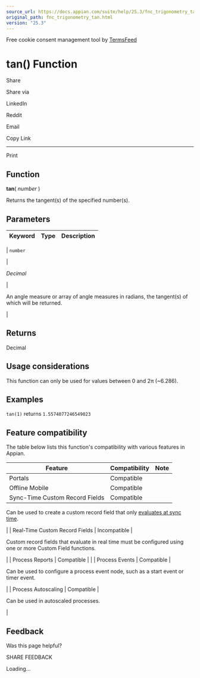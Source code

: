 ```yaml
---
source_url: https://docs.appian.com/suite/help/25.3/fnc_trigonometry_tan.html
original_path: fnc_trigonometry_tan.html
version: "25.3"
---
```


Free cookie consent management tool by [TermsFeed](https://www.termsfeed.com/)

# tan() Function

Share

Share via

LinkedIn

Reddit

Email

Copy Link

* * *

Print

## Function

**tan**( _number_ )

Returns the tangent(s) of the specified number(s).

## Parameters

| Keyword | Type | Description |
| --- | --- | --- |
|
`number`

 |

_Decimal_

 |

An angle measure or array of angle measures in radians, the tangent(s) of which will be returned.

 |

## Returns

Decimal

## Usage considerations

This function can only be used for values between 0 and 2π (~6.286).

## Examples

`tan(1)` returns `1.5574077246549023`

## Feature compatibility

The table below lists this function's compatibility with various features in Appian.

| Feature | Compatibility | Note |
| --- | --- | --- |
| Portals | Compatible |  |
| Offline Mobile | Compatible |  |
| Sync-Time Custom Record Fields | Compatible |
Can be used to create a custom record field that only [evaluates at sync time](custom-record-fields.html#prodlink-sync-time-evaluations).

 |
| Real-Time Custom Record Fields | Incompatible |

Custom record fields that evaluate in real time must be configured using one or more Custom Field functions.

 |
| Process Reports | Compatible |  |
| Process Events | Compatible |

Can be used to configure a process event node, such as a start event or timer event.

 |
| Process Autoscaling | Compatible |

Can be used in autoscaled processes.

 |

## Feedback

Was this page helpful?

SHARE FEEDBACK

Loading...